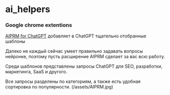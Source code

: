 # ai_helpers

### Google chrome extentions

[AIPRM for ChatGPT](<https://clc.to/AIPRM_for_ChatGPT>)
добавляет в ChatGPT тщательно отобранные шаблоны

Далеко не каждый сейчас умеет правильно задавать вопросы нейронке, поэтому пусть расширение AIPRM сделает за вас всю работу.

Среди шаблонов представлены запросы ChatGPT для SEO, разработки, маркетинга, SaaS и другого.

Все запросы разделены по категориям, а также есть удобная сортировка по популярности.
(/assets/AIPRM.jpg)
